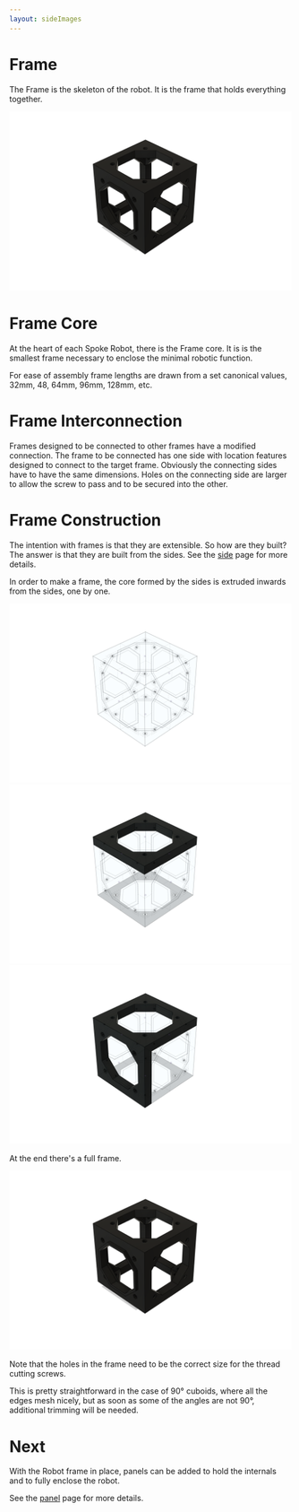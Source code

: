 ```yaml
---
layout: sideImages
---
```


# Frame

The Frame is the skeleton of the robot.  It is the frame that holds everything together.

![](images/Frame.png)

# Frame Core

At the heart of each Spoke Robot, there is the Frame core.  It is is the smallest frame necessary to enclose the minimal robotic function.

<STLViewer src="Cuboid_96x_64_32_4mm.stl" height={480} expandedHeight={480} name="Cuboid 96 64 32" shadingMode="BLACK" edgesMode="LIGHT GRAY" />

For ease of assembly frame lengths are drawn from a set canonical values, 32mm, 48, 64mm, 96mm, 128mm, etc.  

# Frame Interconnection

Frames designed to be connected to other frames have a modified connection.  The frame to be connected has one side with location features designed to connect to the target frame.  Obviously the connecting sides have to have the same dimensions.  Holes on the connecting side are larger to allow the screw to pass and to be secured into the other.

<STLViewer src="CuboidExtension_32_64_32_4mm.stl" height={480} expandedHeight={480} name="Cuboid 96 64 32" shadingMode="BLACK" edgesMode="LIGHT GRAY" />

# Frame Construction

The intention with frames is that they are extensible.  So how are they built?  The answer is that they are built from the sides.  See the [side](/docs/spoke-body/side) page for more details.

In order to make a frame, the core formed by the sides is extruded inwards from the sides, one by one.

![](images/Sides.png)
![](images/Sides_frame_1.png)
![](images/Sides_frame_2.png)

At the end there's a full frame.

![](images/Frame.png)

Note that the holes in the frame need to be the correct size for the thread cutting screws.

This is pretty straightforward in the case of 90° cuboids, where all the edges mesh nicely, but as soon as some of the angles are not 90°, additional trimming will be needed.

# Next

With the Robot frame in place, panels can be added to hold the internals and to fully enclose the robot.

See the [panel](/docs/spoke-body/panel) page for more details.
